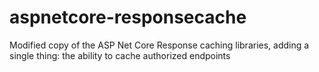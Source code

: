 # aspnetcore-responsecache
Modified copy of the ASP Net Core Response caching libraries, adding a single thing: the ability to cache authorized endpoints
